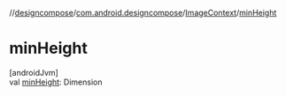 //[designcompose](../../../index.md)/[com.android.designcompose](../index.md)/[ImageContext](index.md)/[minHeight](min-height.md)

# minHeight

[androidJvm]\
val [minHeight](min-height.md): Dimension
